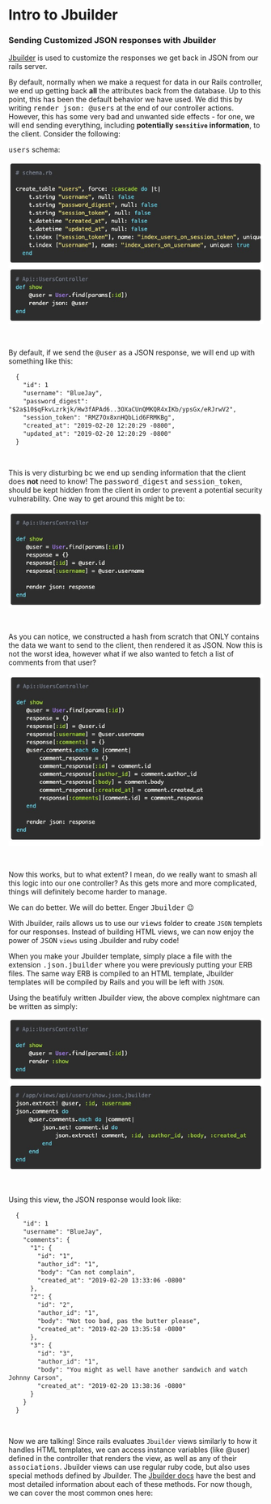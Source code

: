 # Intro to Jbuilder

### **Sending Customized JSON responses with Jbuilder**

[Jbuilder](./https://github.com/rails/jbuilder) is used to customize the responses we get back in JSON from our rails server.

By default, normally when we make a request for data in our Rails controller, we end up getting back **all** the attributes back from the database. Up to this point, this has been the default behavior we have used. We did this by writing <kbd>render json: @users</kbd> at the end of our controller actions. However, this has some very bad and unwanted side effects - for one, we will end sending everything, including **potentially `sensitive` information**, to the client. Consider the following:

<kbd>users</kbd> schema:

![alt text](./Images/Screen&#32;Shot&#32;2020-01-30&#32;at&#32;9.55.43&#32;PM.jpg "Vunerable Example Schema")

&nbsp;

By default, if we send the <kbd>@user</kbd> as a JSON response, we will end up with something like this:

      {
        "id": 1
        "username": "BlueJay",
        "password_digest": "$2a$10$qFkvLzrkjk/Hw3fAPAd6..3OXaCUnQMKQR4xIKb/ypsGx/eRJrwV2",
        "session_token": "RMZ7Ox8xnHQbLid6FRMKBg",
        "created_at": "2019-02-20 12:20:29 -0800",
        "updated_at": "2019-02-20 12:20:29 -0800"
      }

&nbsp;

This is very disturbing bc we end up sending information that the client does **not** need to know! The <kbd>password_digest</kbd> and <kbd>session_token</kbd>, should be kept hidden from the client in order to prevent a potential security vulnerability. One way to get around this might be to:

![alt text](./Images/Screen&#32;Shot&#32;2020-01-30&#32;at&#32;10.13.16&#32;PM.jpg "Constructing A JSON Object Example")

&nbsp;

As you can notice, we constructed a hash from scratch that ONLY contains the data we want to send to the client, then rendered it as JSON. Now this is not the worst idea, however what if we also wanted to fetch a list of comments from that user?

![alt text](./Images/Screen&#32;Shot&#32;2020-01-30&#32;at&#32;10.18.23&#32;PM.jpg "Complicated Construction Of JSON Object Example")

&nbsp;

Now this works, but to what extent? I mean, do we really want to smash all this logic into our one controller? As this gets more and more complicated, things will definitely become harder to manage. 

We can do better. We will do better. Enger <kbd>Jbuilder</kbd> 😉	

With Jbuilder, rails allows us to use our <kbd>views</kbd> folder to create `JSON` templets for our responses. Instead of building HTML views, we can now enjoy the power of <kbd>JSON</kbd> `views` using Jbuilder and ruby code!

When you make your Jbuilder template, simply place a file with the extension <kbd>.json.jbuilder</kbd> where you were previously putting your ERB files. The same way ERB is compiled to an HTML template, Jbuilder templates will be compiled by Rails and you will be left with `JSON`.

Using the beatifuly written Jbuilder view, the above complex nightmare can be written as simply:

![alt text](./Images/Screen&#32;Shot&#32;2020-01-30&#32;at&#32;10.35.26&#32;PM.jpg "Jbuilder Example")

&nbsp;

Using this view, the JSON response would look like:

      {
        "id": 1
        "username": "BlueJay",
        "comments": {
          "1": {
            "id": "1",
            "author_id": "1",
            "body": "Can not complain",
            "created_at": "2019-02-20 13:33:06 -0800"
          },
          "2": {
            "id": "2",
            "author_id": "1",
            "body": "Not too bad, pas the butter please",
            "created_at": "2019-02-20 13:35:58 -0800"
          },
          "3": {
            "id": "3",
            "author_id": "1",
            "body": "You might as well have another sandwich and watch Johnny Carson",
            "created_at": "2019-02-20 13:38:36 -0800"
          }
        }
      }

&nbsp;

Now we are talking! Since rails evaluates `Jbuilder` views similarly to how it handles HTML templates, we can access instance variables (like @user) defined in the controller that renders the view, as well as any of their <kbd>associations</kbd>. Jbuilder views can use regular ruby code, but also uses special methods defined by Jbuilder. The [Jbuilder docs](https://github.com/rails/jbuilder) have the best and most detailed information about each of these methods. For now though, we can cover the most common ones here:

&nbsp;
